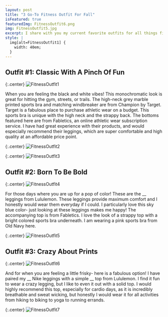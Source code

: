 ```yaml
---
layout: post
title: "3 Go-To Fitness Outfit For Fall"
isFeatured: true
featuredImg: FitnessOutfit6.png
img: FitnessOutfit5.jpg
excerpt: I share with you my current favorite outfits for all things fitness. 
style: |
  img[alt=FitnessOutfit1] {
    width: 40em;
  }
---
```



## Outfit #1: Classic With A Pinch Of Fun


{:.center}
![FitnessOutfit1](/assets/images/FitnessOutfit1.jpg "FitnessOutfit1")


When you are feeling the black and white vibes! This monochromatic look is great for hitting the gym, streets, or trails. The high-neck grey marble printed sports bra and matching windbreaker are from Champion by Target. Target is a fabulous place to purchase athletic wear on a budget. This sports bra is unique with the high neck and the strappy back. The bottoms featured here are from Fabletics, an online athletic wear subscription service. I have had great experience with their products, and would especially recommend their leggings, which are super comfortable and high quality at an affordable price point. 


{:.center}
![FitnessOutfit2](/assets/images/FitnessOutfit2.jpg "FitnessOutfit2")


{:.center}
![FitnessOutfit3](/assets/images/FitnessOutfit3.jpg "FitnessOutfit3")


## Outfit #2: Born To Be Bold


{:.center}
![FitnessOutfit4](/assets/images/FitnessOutfit4.jpg "FitnessOutfit4")


For those days where you are up for a pop of color! These are the __ leggings from Lululemon.  These leggings provide maximum comfort and I honestly would wear them everyday if I could. I particularly love this sky blue color- just looking at these leggings makes me happy! The accompanying top is from Fabletics.  I love the look of a strappy top with a bright colored sports bra underneath.  I am wearing a pink sports bra from Old Navy here.


{:.center}
![FitnessOutfit5](/assets/images/FitnessOutfit5.jpg "FitnessOutfit5")


## Outfit #3: Crazy About Prints


{:.center}
![FitnessOutfit6](/assets/images/FitnessOutfit6.jpg "FitnessOutfit6")


And for when you are feeling a little frisky- here is a fabulous option! I have paired my __ Nike leggings with a simple __ top from Lululemon.  I find it fun to wear a crazy legging, but I like to even it out with a solid top.  I would highly recommend this top, especially for cardio days, as it is incredibly breathable and sweat wicking, but honestly I would wear it for all activities from hiking to biking to yoga to running errands. 


{:.center}
![FitnessOutfit7](/assets/images/FitnessOutfit7.jpg "FitnessOutfit7")
